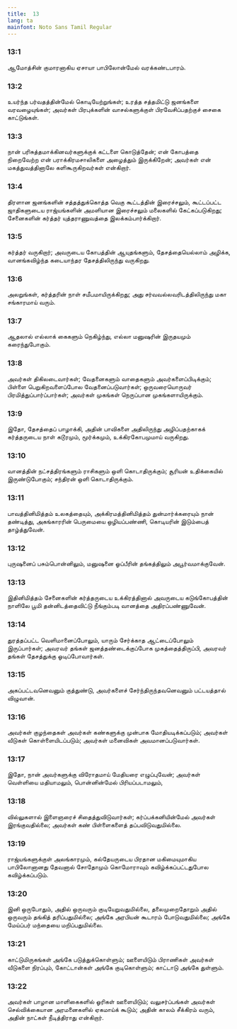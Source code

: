 ```yaml
---
title:  13
lang: ta
mainfont: Noto Sans Tamil Regular
---
```


###  13:1

ஆமோத்சின் குமாரனாகிய ஏசாயா பாபிலோன்மேல் வரக்கண்டபாரம்.

###  13:2

உயர்ந்த பர்வதத்தின்மேல் கொடியேற்றுங்கள்; உரத்த சத்தமிட்டு ஜனங்களை வரவழையுங்கள்; அவர்கள் பிரபுக்களின் வாசல்களுக்குள் பிரவேசிப்பதற்குச் சைகை காட்டுங்கள்.

###  13:3

நான் பரிசுத்தமாக்கினவர்களுக்குக் கட்டளை கொடுத்தேன்; என் கோபத்தை நிறைவேற்ற என் பராக்கிரமசாலிகளை அழைத்தும் இருக்கிறேன்; அவர்கள் என் மகத்துவத்தினாலே களிகூருகிறவர்கள் என்கிறார்.

###  13:4

திரளான ஜனங்களின் சத்தத்துக்கொத்த வெகு கூட்டத்தின் இரைச்சலும், கூட்டப்பட்ட ஜாதிகளுடைய ராஜ்யங்களின் அமளியான இரைச்சலும் மலைகளில் கேட்கப்படுகிறது; சேனைகளின் கர்த்தர் யுத்தராணுவத்தை இலக்கம்பார்க்கிறார்.

###  13:5

கர்த்தர் வருகிறார்; அவருடைய கோபத்தின் ஆயுதங்களும், தேசத்தையெல்லாம் அழிக்க, வானங்கவிழ்ந்த கடையாந்தர தேசத்திலிருந்து வருகிறது.

###  13:6

அலறுங்கள், கர்த்தரின் நாள் சமீபமாயிருக்கிறது; அது சர்வவல்லவரிடத்திலிருந்து மகா சங்காரமாய் வரும்.

###  13:7

ஆதலால் எல்லாக் கைகளும் நெகிழ்ந்து, எல்லா மனுஷரின் இருதயமும் கரைந்துபோகும்.

###  13:8

அவர்கள் திகிலடைவார்கள்; வேதனைகளும் வாதைகளும் அவர்களைப்பிடிக்கும்; பிள்ளை பெறுகிறவளைப்போல வேதனைப்படுவார்கள்; ஒருவரையொருவர் பிரமித்துப்பார்ப்பார்கள்; அவர்கள் முகங்கள் நெருப்பான முகங்களாயிருக்கும்.

###  13:9

இதோ, தேசத்தைப் பாழாக்கி, அதின் பாவிகளை அதிலிருந்து அழிப்பதற்காகக் கர்த்தருடைய நாள் கடூரமும், மூர்க்கமும், உக்கிரகோபமுமாய் வருகிறது.

###  13:10

வானத்தின் நட்சத்திரங்களும் ராசிகளும் ஒளி கொடாதிருக்கும்; சூரியன் உதிக்கையில் இருண்டுபோகும்; சந்திரன் ஒளி கொடாதிருக்கும்.

###  13:11

பாவத்தினிமித்தம் உலகத்தையும், அக்கிரமத்தினிமித்தம் துன்மார்க்கரையும் நான் தண்டித்து, அகங்காரரின் பெருமையை ஒழியப்பண்ணி, கொடியரின் இடும்பைத் தாழ்த்துவேன்.

###  13:12

புருஷனைப் பசும்பொன்னிலும், மனுஷனை ஓப்பீரின் தங்கத்திலும் அபூர்வமாக்குவேன்.

###  13:13

இதினிமித்தம் சேனைகளின் கர்த்தருடைய உக்கிரத்தினால் அவருடைய கடுங்கோபத்தின் நாளிலே பூமி தன்னிடத்தைவிட்டு நீங்கும்படி வானத்தை அதிரப்பண்ணுவேன்.

###  13:14

துரத்தப்பட்ட வெளிமானைப்போலும், யாரும் சேர்க்காத ஆட்டைப்போலும் இருப்பார்கள்; அவரவர் தங்கள் ஜனத்தண்டைக்குப்போக முகத்தைத்திருப்பி, அவரவர் தங்கள் தேசத்துக்கு ஓடிப்போவார்கள்.

###  13:15

அகப்பட்டவனெவனும் குத்துண்டு, அவர்களைச் சேர்ந்திருந்தவனெவனும் பட்டயத்தால் விழுவான்.

###  13:16

அவர்கள் குழந்தைகள் அவர்கள் கண்களுக்கு முன்பாக மோதியடிக்கப்படும்; அவர்கள் வீடுகள் கொள்ளையிடப்படும்; அவர்கள் மனைவிகள் அவமானப்படுவார்கள்.

###  13:17

இதோ, நான் அவர்களுக்கு விரோதமாய் மேதியரை எழுப்புவேன்; அவர்கள் வெள்ளியை மதியாமலும், பொன்னின்மேல் பிரியப்படாமலும்,

###  13:18

வில்லுகளால் இளைஞரைச் சிதைத்துவிடுவார்கள்; கர்ப்பக்கனியின்மேல் அவர்கள் இரங்குவதில்லை; அவர்கள் கண் பிள்ளைகளைத் தப்பவிடுவதுமில்லை.

###  13:19

ராஜ்யங்களுக்குள் அலங்காரமும், கல்தேயருடைய பிரதான மகிமையுமாகிய பாபிலோனானது தேவனால் சோதோமும் கொமோராவும் கவிழ்க்கப்பட்டதுபோல கவிழ்க்கப்படும்.

###  13:20

இனி ஒருபோதும், அதில் ஒருவரும் குடியேறுவதுமில்லை, தலைமுறைதோறும் அதில் ஒருவரும் தங்கித் தரிப்பதுமில்லை; அங்கே அரபியன் கூடாரம் போடுவதுமில்லை; அங்கே மேய்ப்பர் மந்தையை மறிப்பதுமில்லை.

###  13:21

காட்டுமிருகங்கள் அங்கே படுத்துக்கொள்ளும்; ஊளையிடும் பிராணிகள் அவர்கள் வீடுகளை நிரப்பும், கோட்டான்கள் அங்கே குடிகொள்ளும்; காட்டாடு அங்கே துள்ளும்.

###  13:22

அவர்கள் பாழான மாளிகைகளில் ஓரிகள் ஊளையிடும்; வலுசர்ப்பங்கள் அவர்கள் செல்விக்கையான அரமனைகளில் ஏகமாய்க் கூடும்; அதின் காலம் சீக்கிரம் வரும், அதின் நாட்கள் நீடித்திராது என்கிறார்.

